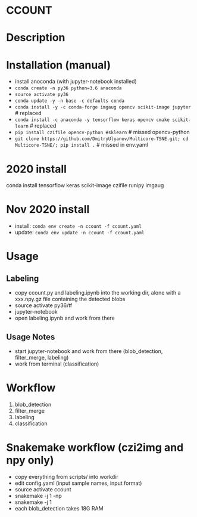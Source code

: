 # CCOUNT

# Description

# Installation (manual)
- install anoconda (with jupyter-notebook installed)
- `conda create -n py36 python=3.6 anaconda`
- `source activate py36`
- `conda update -y -n base -c defaults conda`
- `conda install -y -c conda-forge imgaug opencv scikit-image jupyter ` # replaced
- `conda install -c anaconda -y tensorflow keras opencv cmake scikit-learn` # replaced
- `pip install czifile opencv-python #sklearn` # missed opencv-python
- `git clone https://github.com/DmitryUlyanov/Multicore-TSNE.git; cd Multicore-TSNE/; pip install .` # missed in env.yaml

# 2020 install
conda install tensorflow keras scikit-image czifile  runipy imgaug

# Nov 2020 install
- install: `conda env create -n ccount -f ccount.yaml`
- update: `conda env update -n ccount -f ccount.yaml`


# Usage
## Labeling
- copy ccount.py and labeling.ipynb into the working dir, alone with a xxx.npy.gz file containing the detected blobs
- source activate py36/tf
- jupyter-notebook
- open labeling.ipynb and work from there


## Usage Notes
- start jupyter-notebook and work from there (blob_detection, filter_merge, labeling)
- work from terminal (classification)

# Workflow
1. blob_detection
2. filter_merge
3. labeling
4. classification

# Snakemake workflow (czi2img and npy only)
- copy everything from scripts/ into workdir
- edit config.yaml (input sample names, input format)
- source activate ccount
- snakemake -j 1 -np
- snakemake -j 1
- each blob_detection takes 18G RAM
